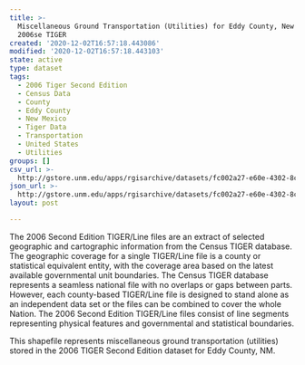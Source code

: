 ```yaml
---
title: >-
  Miscellaneous Ground Transportation (Utilities) for Eddy County, New Mexico,
  2006se TIGER
created: '2020-12-02T16:57:18.443086'
modified: '2020-12-02T16:57:18.443103'
state: active
type: dataset
tags:
  - 2006 Tiger Second Edition
  - Census Data
  - County
  - Eddy County
  - New Mexico
  - Tiger Data
  - Transportation
  - United States
  - Utilities
groups: []
csv_url: >-
  http://gstore.unm.edu/apps/rgisarchive/datasets/fc002a27-e60e-4302-8c86-1585f8b123e3/tgr2006se_eddy_lkc.derived.csv
json_url: >-
  http://gstore.unm.edu/apps/rgisarchive/datasets/fc002a27-e60e-4302-8c86-1585f8b123e3/tgr2006se_eddy_lkc.derived.json
layout: post

---
```

The 2006 Second Edition TIGER/Line files are an extract of selected geographic and cartographic information from the Census TIGER database.  The geographic coverage for a single TIGER/Line file is a county or statistical equivalent entity, with the coverage area based on the latest available governmental unit boundaries. The Census TIGER database represents a seamless national file with no overlaps or gaps between parts.  However, each county-based TIGER/Line file is designed to stand alone as an independent data set or the files can be combined to cover the whole Nation.  The 2006 Second Edition  TIGER/Line files consist of line segments representing physical features and governmental and statistical boundaries.  

This shapefile represents miscellaneous ground transportation (utilities) stored in the 2006 TIGER Second Edition dataset for Eddy County, NM.
